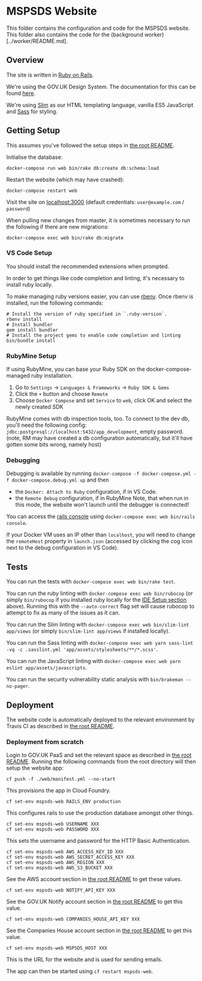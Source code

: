 # MSPSDS Website

This folder contains the configuration and code for the MSPSDS website.
This folder also contains the code for the (background worker)[../worker/README.md].


## Overview

The site is written in [Ruby on Rails](https://rubyonrails.org/).

We're using the GOV.UK Design System.
The documentation for this can be found [here](https://design-system.service.gov.uk/).

We're using [Slim](http://slim-lang.com/) as our HTML templating language, vanilla ES5 JavaScript and [Sass](https://sass-lang.com/) for styling.


## Getting Setup

This assumes you've followed the setup steps in [the root README](../README.md#getting-setup).

Initialise the database:

    docker-compose run web bin/rake db:create db:schema:load

Restart the website (which may have crashed):

    docker-compose restart web

Visit the site on [localhost:3000](http://localhost:3000)
(default credentials: `user@example.com` / `password`)

When pulling new changes from master, it is sometimes necessary to run the following
if there are new migrations:

    docker-compose exec web bin/rake db:migrate


### VS Code Setup

You should install the recommended extensions when prompted.

In order to get things like code completion and linting, it's necessary to install ruby locally.

To make managing ruby versions easier, you can use [rbenv](https://github.com/rbenv/rbenv).
Once rbenv is installed, run the following commands:
    
    # Install the version of ruby specified in `.ruby-version`.
    rbenv install
    # Install bundler
    gem install bundler
    # Install the project gems to enable code completion and linting
    bin/bundle install

### RubyMine Setup

If using RubyMine, you can base your Ruby SDK on the docker-compose-managed ruby installation.
1. Go to `Settings` -> `Languages & Frameworks` -> `Ruby SDK & Gems`
1. Click the `+` button and choose `Remote`
1. Choose `Docker Compose` and set `Service` to `web`, click OK and select the newly created SDK

RubyMine comes with db inspection tools, too. To connect to the dev db, you'll need the following config:
`jdbc:postgresql://localhost:5432/app_development`, empty password.
(note, RM may have created a db configuration automatically, but it'll have gotten some bits wrong, namely host)

### Debugging

Debugging is available by running `docker-compose -f docker-compose.yml -f docker-compose.debug.yml up` and then 
- the `Docker: Attach to Ruby` configuration, if in VS Code.
- the `Remote Debug` configuration, if in RubyMine
Note, that when run in this mode, the website won't launch until the debugger is connected!

You can access the [rails console](https://guides.rubyonrails.org/command_line.html#rails-console) using `docker-compose exec web bin/rails console`.

If your Docker VM uses an IP other than `localhost`, you will need to change the `remoteHost` property in `launch.json` (accessed by clicking the cog icon next to the debug configuration in VS Code).


## Tests

You can run the tests with `docker-compose exec web bin/rake test`.

You can run the ruby linting with `docker-compose exec web bin/rubocop` (or simply `bin/rubocop` if you installed ruby locally for the [IDE Setup section](#ide-setup) above).
Running this with the `--auto-correct` flag set will cause rubocop to attempt to fix as many of the issues as it can.

You can run the Slim linting with `docker-compose exec web bin/slim-lint app/views` (or simply `bin/slim-lint app/views` if installed locally).

You can run the Sass linting with `docker-compose exec web yarn sass-lint -vq -c .sasslint.yml 'app/assets/stylesheets/**/*.scss'`.

You can run the JavaScript linting with `docker-compose exec web yarn eslint app/assets/javascripts`.

You can run the security vulnerability static analysis with `bin/brakeman --no-pager`.


## Deployment

The website code is automatically deployed to the relevant environment by Travis CI as described in [the root README](../README.md#deployment).


### Deployment from scratch

Login to GOV.UK PaaS and set the relevant space as described in [the root README](../README.md#deployment-from-scratch).
Running the following commands from the root directory will then setup the website app:

    cf push -f ./web/manifest.yml --no-start

This provisions the app in Cloud Foundry.

    cf set-env mspsds-web RAILS_ENV production

This configures rails to use the production database amongst other things.

    cf set-env mspsds-web USERNAME XXX
    cf set-env mspsds-web PASSWORD XXX

This sets the username and password for the HTTP Basic Authentication.

    cf set-env mspsds-web AWS_ACCESS_KEY_ID XXX
    cf set-env mspsds-web AWS_SECRET_ACCESS_KEY XXX
    cf set-env mspsds-web AWS_REGION XXX
    cf set-env mspsds-web AWS_S3_BUCKET XXX

See the AWS account section in [the root README](../README.md#aws) to get these values.

    cf set-env mspsds-web NOTIFY_API_KEY XXX

See the GOV.UK Notify account section in [the root README](../README.md#gov.uk-notify) to get this value.

    cf set-env mspsds-web COMPANIES_HOUSE_API_KEY XXX

See the Companies House account section in [the root README](../README.md#companies-house) to get this value.

    cf set-env mspsds-web MSPSDS_HOST XXX

This is the URL for the website and is used for sending emails.

The app can then be started using `cf restart mspsds-web`.
